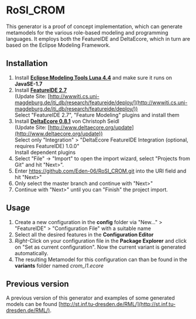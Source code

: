 # RoSI_CROM
This generator is a proof of concept implementation, which can generate metamodels for the various role-based modeling and programming languages. It employs both the FeatureIDE and DeltaEcore, which in turn are based on the Eclipse Modeling Framework.

## Installation

1. Install [**Eclipse Modeling Tools Luna 4.4**](http://www.eclipse.org/downloads/packages/eclipse-modeling-tools/lunasr2) and make sure it runs on **JavaSE-1.7**
2. Install [**FeatureIDE 2.7**](http://wwwiti.cs.uni-magdeburg.de/iti_db/research/featureide)  
     (Update Site: [http://wwwiti.cs.uni-magdeburg.de/iti_db/research/featureide/deploy/](http://wwwiti.cs.uni-magdeburg.de/iti_db/research/featureide/deploy/))  
     Select "FeatureIDE 2.7", "Feature Modeling" plugins and install them
3. Install [**DeltaEcore 0.8.1**](http://www.deltaecore.org) von Christoph Seidl  
     (Update Site: [http://www.deltaecore.org/update](http://www.deltaecore.org/update))  
     Select only "Integration" > "DeltaEcore FeatureIDE Integration (optional, requires FeatureIDE)	1.0.0"  
     Install dependent plugins
4. Select "File" -> "Import" to open the import wizard, select "Projects from Git" and hit "Next>".
5. Enter https://github.com/Eden-06/RoSI_CROM.git into the URI field and hit "Next>"
6. Only select the master branch and continue with "Next>"
7. Continue with "Next>" until you can "Finish" the project import.

## Usage

1. Create a new configuration in the **config** folder via "New..." > "FeatureIDE" > "Configuration File" with a suitable name
2. Select all the desired features in the **Configuration Editor**
3. *Right*-Click on your configuration file in the **Package Explorer** and click on "Set as current configuration".
     Now the current variant is generated automatically.
4. The resulting Metamodel for this configuration can than be found in the **variants** folder named *crom_l1.ecore*

## Previous version

A previous version of this generator and examples of some generated models can be found [http://st.inf.tu-dresden.de/RML/](http://st.inf.tu-dresden.de/RML/).
